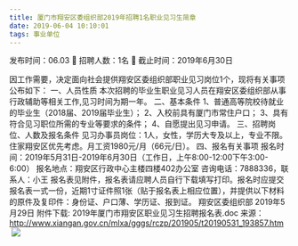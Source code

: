 ```yaml
---
title: 厦门市翔安区委组织部2019年招聘1名职业见习生简章
date: 2019-06-04 10:10:01
tags: 事业单位
---
```

发布时间：06.03   🌟   招聘人数：1名   🌈   截止时间：2019年6月30日
<!-- more -->
因工作需要，决定面向社会提供翔安区委组织部职业见习岗位1个，现将有关事项公布如下：
一、人员性质
本次招聘的毕业生职业见习人员在翔安区委组织部从事行政辅助等相关工作,见习时间为期一年。
二、基本条件
1、普通高等院校待就业的毕业生（2018届、2019届毕业生）；
2、入校前具有厦门市常住户口；
3、具有符合见习职位所需的专业等要求的条件；
4、自愿提出见习申请。
三、招聘岗位、人数及报名条件
见习办事员岗位：1人，女性，学历大专及以上，专业不限。住家翔安区优先考虑。月工资1980元/月（66元/日）。
四、报名有关事项
报名时间：2019年5月31日-2019年6月30日（工作日，上午8:00-12:00下午3:00-6:00）
报名地点：翔安区行政中心主楼四楼402办公室
咨询电话：7888336，联系人：小王
报名表见附件，报名表请应聘人员自行下载填写打印。报名时应提交报名表一式一份，近期1寸证件照1张（贴于报名表上相应位置），并提供以下材料的原件及复印件：身份证、户口薄、学历证、报到证。
翔安区委组织部
2019年5月29日
附件下载:
2019年厦门市翔安区职业见习生招聘报名表.doc
来源：
http://www.xiangan.gov.cn/mlxa/gggs/rczp/201905/t20190531_193857.htm
 
 ![](https://cdn.weiweiblog.cn/20181015134814.png)